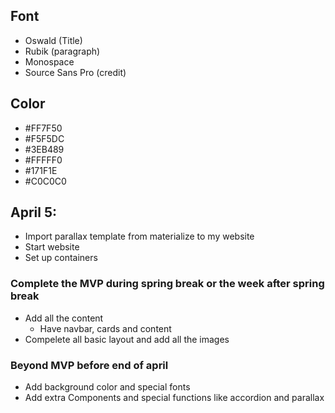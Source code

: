 ## Font
* Oswald (Title)
* Rubik (paragraph)
* Monospace
* Source Sans Pro (credit)

## Color
* #FF7F50
* #F5F5DC
* #3EB489
* #FFFFF0
* #171F1E
* #C0C0C0



## April 5:
* Import parallax template from materialize to my website
* Start website
* Set up containers

### Complete the MVP during spring break or the week after spring break
* Add all the content
  * Have navbar, cards and content
* Compelete all basic layout and add all the images

### Beyond MVP before end of april
* Add background color and special fonts
* Add extra Components and special functions like accordion and parallax